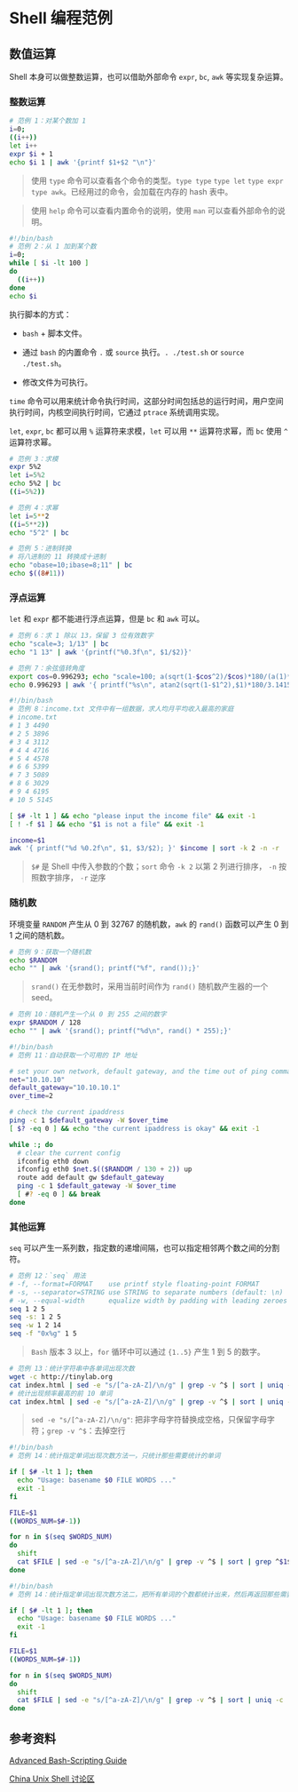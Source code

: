 # Shell 编程范例

## 数值运算

Shell 本身可以做整数运算，也可以借助外部命令 `expr`, `bc`, `awk` 等实现复杂运算。

### 整数运算

```bash
# 范例 1：对某个数加 1
i=0;
((i++))
let i++
expr $i + 1
echo $i 1 | awk '{printf $1+$2 "\n"}'
```

> 使用 `type` 命令可以查看各个命令的类型。`type type` `type let` `type expr` `type awk`。已经用过的命令，会加载在内存的 hash 表中。

> 使用 `help` 命令可以查看内置命令的说明，使用 `man` 可以查看外部命令的说明。

```bash
#!/bin/bash
# 范例 2：从 1 加到某个数
i=0;
while [ $i -lt 100 ]
do
  ((i++))
done
echo $i
```

执行脚本的方式：

- `bash` + 脚本文件。

- 通过 `bash` 的内置命令 `.` 或 `source` 执行。`. ./test.sh` or `source ./test.sh`。

- 修改文件为可执行。

`time` 命令可以用来统计命令执行时间，这部分时间包括总的运行时间，用户空间执行时间，内核空间执行时间，它通过 `ptrace` 系统调用实现。

`let`, `expr`, `bc` 都可以用 `%` 运算符来求模，`let` 可以用 `**` 运算符求幂，而 `bc` 使用 `^` 运算符求幂。

```bash
# 范例 3：求模
expr 5%2
let i=5%2
echo 5%2 | bc
((i=5%2))
```

```bash
# 范例 4：求幂
let i=5**2
((i=5**2))
echo "5^2" | bc
```

```bash
# 范例 5：进制转换
# 将八进制的 11 转换成十进制
echo "obase=10;ibase=8;11" | bc
echo $((8#11))
```

### 浮点运算

`let` 和 `expr` 都不能进行浮点运算，但是  `bc` 和 `awk` 可以。

```bash
# 范例 6：求 1 除以 13，保留 3 位有效数字
echo "scale=3; 1/13" | bc
echo "1 13" | awk '{printf("%0.3f\n", $1/$2)}'
```

```bash
# 范例 7：余弦值转角度
export cos=0.996293; echo "scale=100; a(sqrt(1-$cos^2)/$cos)*180/(a(1)*4)" | bc -l
echo 0.996293 | awk '{ printf("%s\n", atan2(sqrt(1-$1^2),$1)*180/3.1415926535);}'
```

```bash
#!/bin/bash
# 范例 8：income.txt 文件中有一组数据，求人均月平均收入最高的家庭
# income.txt
# 1 3 4490
# 2 5 3896
# 3 4 3112
# 4 4 4716
# 5 4 4578
# 6 6 5399
# 7 3 5089
# 8 6 3029
# 9 4 6195
# 10 5 5145

[ $# -lt 1 ] && echo "please input the income file" && exit -1
[ ! -f $1 ] && echo "$1 is not a file" && exit -1

income=$1
awk '{ printf("%d %0.2f\n", $1, $3/$2); }' $income | sort -k 2 -n -r
```

> `$#` 是 Shell 中传入参数的个数；`sort` 命令 `-k 2` 以第 2 列进行排序， `-n` 按照数字排序， `-r` 逆序

### 随机数

环境变量 `RANDOM` 产生从 0 到 32767 的随机数，`awk` 的 `rand()` 函数可以产生 0 到 1 之间的随机数。

```bash
# 范例 9：获取一个随机数
echo $RANDOM
echo "" | awk '{srand(); printf("%f", rand());}'
```

> `srand()` 在无参数时，采用当前时间作为 `rand()` 随机数产生器的一个 seed。

```bash
# 范例 10：随机产生一个从 0 到 255 之间的数字
expr $RANDOM / 128
echo "" | awk '{srand(); printf("%d\n", rand() * 255);}'
```

```bash
#!/bin/bash
# 范例 11：自动获取一个可用的 IP 地址

# set your own network, default gateway, and the time out of ping command
net="10.10.10"
default_gateway="10.10.10.1"
over_time=2

# check the current ipaddress
ping -c 1 $default_gateway -W $over_time
[ $? -eq 0 ] && echo "the current ipaddress is okay" && exit -1

while :; do
  # clear the current config
  ifconfig eth0 down
  ifconfig eth0 $net.$(($RANDOM / 130 + 2)) up
  route add default gw $default_gateway
  ping -c 1 $default_gateway -W $over_time
  [ #? -eq 0 ] && break
done
```

### 其他运算

`seq` 可以产生一系列数，指定数的递增间隔，也可以指定相邻两个数之间的分割符。

```bash
# 范例 12：`seq` 用法
# -f, --format=FORMAT    use printf style floating-point FORMAT
# -s, --separator=STRING use STRING to separate numbers (default: \n)
# -w, --equal-width      equalize width by padding with leading zeroes
seq 1 2 5
seq -s: 1 2 5
seq -w 1 2 14
seq -f "0x%g" 1 5
```

> `Bash` 版本 3 以上，`for` 循环中可以通过 `{1..5}` 产生 1 到 5 的数字。

```bash
# 范例 13：统计字符串中各单词出现次数
wget -c http://tinylab.org
cat index.html | sed -e "s/[^a-zA-Z]/\n/g" | grep -v ^$ | sort | uniq -c
# 统计出现频率最高的前 10 单词
cat index.html | sed -e "s/[^a-zA-Z]/\n/g" | grep -v ^$ | sort | uniq -c | sort -n -r -k 1 | head -10
```

> `sed -e "s/[^a-zA-Z]/\n/g"`: 把非字母字符替换成空格，只保留字母字符；`grep -v ^$`：去掉空行

```bash
#!/bin/bash
# 范例 14：统计指定单词出现次数方法一，只统计那些需要统计的单词

if [ $# -lt 1 ]; then
  echo "Usage: basename $0 FILE WORDS ..."
  exit -1
fi

FILE=$1
((WORDS_NUM=$#-1))

for n in $(seq $WORDS_NUM)
do
  shift
  cat $FILE | sed -e "s/[^a-zA-Z]/\n/g" | grep -v ^$ | sort | grep ^$1$ | uniq -c
done
```

```bash
#!/bin/bash
# 范例 14：统计指定单词出现次数方法二，把所有单词的个数都统计出来，然后再返回那些需要统计的单词给用户

if [ $# -lt 1 ]; then
  echo "Usage: basename $0 FILE WORDS ..."
  exit -1
fi

FILE=$1
((WORDS_NUM=$#-1))

for n in $(seq $WORDS_NUM)
do
  shift
  cat $FILE | sed -e "s/[^a-zA-Z]/\n/g" | grep -v ^$ | sort | uniq -c | grep " $1$"
done
```

## 参考资料
[Advanced Bash-Scripting Guide](https://tldp.org/LDP/abs/html/)

[China Unix Shell 讨论区](http://bbs.chinaunix.net/forum-24-1.html)
